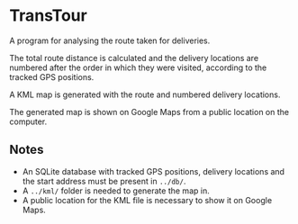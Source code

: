 # TransTour

A program for analysing the route taken for deliveries.

The total route distance is calculated and the delivery locations are numbered after the
order in which they were visited, according to the tracked GPS positions.

A KML map is generated with the route and numbered delivery locations.

The generated map is shown on Google Maps from a public location on the computer.

## Notes

- An SQLite database with tracked GPS positions, delivery locations and the start address
must be present in `../db/`.
- A `../kml/` folder is needed to generate the map in.
- A public location for the KML file is necessary to show it on Google Maps.

